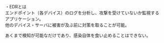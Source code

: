 ・EDRとは  
エンドポイント（各デバイス）のログを分析し、攻撃を受けていないか監視するアプリケーション。  
他のデバイス・サーバに被害が及ぶ前に対策を取ることが可能。

あくまで検知が可能なだけであり、感染自体を食い止めることはできない。
